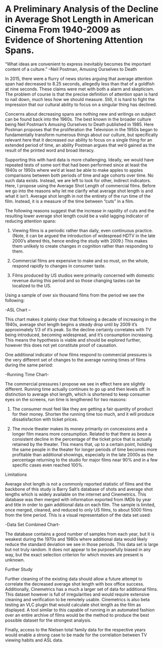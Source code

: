 # A Preliminary Analysis of the Decline in Average Shot Length in American Cinema From 1940-2009 as Evidence of Shortening Attention Spans.

“What ideas are convenient to express inevitably becomes the important content of a culture.” –Neil Postman, Amusing Ourselves to Death

In 2015, there were a flurry of news stories arguing that average attention span had decreased to 8.25 seconds, allegedly less than that of a goldfish at nine seconds. These claims were met with both a alarm and skepticism. The problem of course is that the precise definition of attention span is hard to nail down, much less how we should measure. Still, it is hard to fight the impression that our cultural ability to focus on a singular thing has declined.

Concerns about decreasing spans are nothing new and writings on subject can be found back into the 1960s. The best known in the broader culture being Neil Postman’s Amusing Ourselves to Death published in 1985. Here Postman proposes that the proliferation the Television in the 1950s began to fundamentally transform numerous things about our culture, but specifically relevant here that it decreased our ability to focus on a single thing for an extended period of time, an ability Postman argues that we’d gained as the result of the printed word and broad literacy.

Supporting this with hard data is more challenging. Ideally, we would have repeated tests of some sort that had been performed since at least the 1940s or 1950s where we’d at least be able to make apples to apples comparisons between both periods of time and age cohorts over time. No such data exists. Instead, we are left to look for other, indirect indicators. Here, I propose using the Average Shot Length of commercial films. Before we go into the reasons why let me clarify what average shot length is and what it isn’t. Average shot length in not the entirety of the run time of the film. Instead, it is a measure of the time between “cuts” in a film.

The following reasons suggest that the increase in rapidity of cuts and the resulting lower average shot length could be a valid lagging indicator of reducing attention spans:

1) Viewing films is a periodic rather than daily, even continuous practice. (Note, it can be argued the introduction of widespread HDTV in the late 2000’s altered this, hence ending the study with 2009.) This makes them unlikely to create changes in cognition rather than responding to them.

2) Commercial films are expensive to make and so must, on the whole, respond rapidly to changes in consumer taste.

3) Films produced by US studios were primarily concerned with domestic revenue during this period and so those changing tastes can be localized to the US.

Using a sample of over six thousand films from the period we see the following:

-ASL Chart –

This chart makes it plainly clear that following a decade of increasing in the 1940s, average shot length begins a steady drop until by 2009 it’s approximately 1/3 of it’s peak. So the decline certainly correlates with TV being introduced, becoming widespread, and it’s consumption increasing. This means the hypothesis is viable and should be explored further, however this does not yet constitute proof of causation.

One additional indicator of how films respond to commercial pressures is the very different set of changes to the average running times of films during the same period:

-Running Time Chart-

The commercial pressures I propose we see in effect here are slightly different. Running time actually continues to go up and then levels off. In distinction to average shot length, which is shortened to keep consumer eyes on the screens, run time is lengthened for two reasons:

1) The consumer must feel like they are getting a fair quantity of product for their money. Shorten the running time too much, and it will produce dissatisfaction with ticket prices.

2) The movie theater makes its money primarily on concessions and a longer film means more consumption. Related to that there as been a consistent decline in the percentage of the ticket price that is actually retained by the theater. This means that, up to a certain point, holding the same people in the theater for longer periods of time becomes more profitable than additional showings, especially in the late 2000s as the percentage returning to the studio for major films near 90% and in a few specific cases even reached 100%.

Limitations

Average shot length is not a commonly reported statistic of films and the backbone of this study is Barry Salt’s database of shots and average shot lengths which is widely available on the internet and Cinemetrics. This database was then merged with information exported from IMDb by year and title in order to gain additional data on each film. The sample is limited, once merged, cleaned, and reduced to only US films, to about 5000 films from the time period. This is a visual representation of the data set used:

-Data Set Combined Chart-

The database contains a good number of samples from each year, but it is weakest during the 1970s and 1980s where additional data would likely reduce the standard deviation we see in those periods. This data set is large but not truly random. It does not appear to be purposefully biased in any way, but the exact selection criterion for which movies are present is unknown.

Further Study

Further cleaning of the existing data should allow a future attempt to correlate the decreased average shot length with box office success. Additionally, Cinemetrics has a much a larger set of data for additional films. This dataset however is full of irregularities and would require extensive cleaning and verification to be remotely usable. Cinemetrics is also beta testing an VLC plugin that would calculate shot length as the film as displayed. A tool similar to this capable of running in an automated fashion over an entire archive of films would be the method to produce the best possible dataset for the strongest analysis.

Finally, access to the Nielsen total family data for the respective years would enable a strong case to be made for the correlation between TV viewing habits and ASL data.

